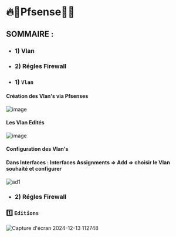 # 🔥🧱Pfsense🧱🔥
## SOMMAIRE :
* ### 1) Vlan
* ### 2) Régles Firewall 

* ### 1) `Vlan`
#### Création des Vlan's via Pfsenses
![image](https://github.com/user-attachments/assets/9a12859c-1017-4e30-852e-3dfd59be1827)
#### Les Vlan Edités
![image](https://github.com/user-attachments/assets/0659db50-3d8b-46ff-bb02-d033508d8bd8)
#### Configuration des Vlan's 
#### Dans Interfaces : Interfaces Assignments => Add => choisir le Vlan souhaité et configurer
![ad1](https://github.com/user-attachments/assets/8b1b6ce1-8256-4aa1-b21e-29036bcc8530)





* ### 2) Régles Firewall
### 1️⃣ `Editions`


![Capture d'écran 2024-12-13 112748](https://github.com/user-attachments/assets/00120052-4d11-4bdb-ac91-7a9d034c8f2d)
























